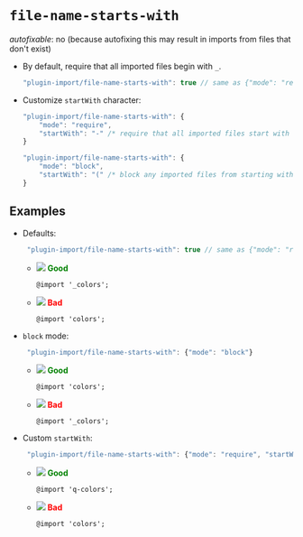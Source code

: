 # `file-name-starts-with`

_autofixable_: no (because autofixing this may result in imports from files that don't exist)

-   By default, require that all imported files begin with `_`.

    ```javascript
    "plugin-import/file-name-starts-with": true // same as {"mode": "require", "startWith": "_"}
    ```

-   Customize `startWith` character:

    ```javascript
    "plugin-import/file-name-starts-with": {
        "mode": "require",
        "startWith": "-" /* require that all imported files start with - */
    }
    ```

    ```javascript
    "plugin-import/file-name-starts-with": {
        "mode": "block",
        "startWith": "(" /* block any imported files from starting with ( */
    }
    ```

## Examples

-   Defaults:

    ```javascript
     "plugin-import/file-name-starts-with": true // same as {"mode": "require", "startWith": "_"}
    ```

    -   ![](https://placehold.it/15/008000/008000?text=+) **<span style="color: green;">Good</span>**

        ```less
        @import '_colors';
        ```

    -   ![](https://placehold.it/15/FF0000/FF0000?text=+) **<span style="color: red;">Bad</span>**

        ```less
        @import 'colors';
        ```

-   `block` mode:

    ```javascript
     "plugin-import/file-name-starts-with": {"mode": "block"}
    ```

    -   ![](https://placehold.it/15/008000/008000?text=+) **<span style="color: green;">Good</span>**

        ```less
        @import 'colors';
        ```

    -   ![](https://placehold.it/15/FF0000/FF0000?text=+) **<span style="color: red;">Bad</span>**

        ```less
        @import '_colors';
        ```

-   Custom `startWith`:

    ```javascript
     "plugin-import/file-name-starts-with": {"mode": "require", "startWith": "q"}
    ```

    -   ![](https://placehold.it/15/008000/008000?text=+) **<span style="color: green;">Good</span>**

        ```less
        @import 'q-colors';
        ```

    -   ![](https://placehold.it/15/FF0000/FF0000?text=+) **<span style="color: red;">Bad</span>**

        ```less
        @import 'colors';
        ```
